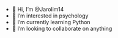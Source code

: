 - 👋 Hi, I’m @Jarolim14
- 👀 I’m interested in psychology 
- 🌱 I’m currently learning Python
- 💞️ I’m looking to collaborate on anything

<!---
Jarolim14/Jarolim14 is a ✨ special ✨ repository because its `README.md` (this file) appears on your GitHub profile.
You can click the Preview link to take a look at your changes.
--->
